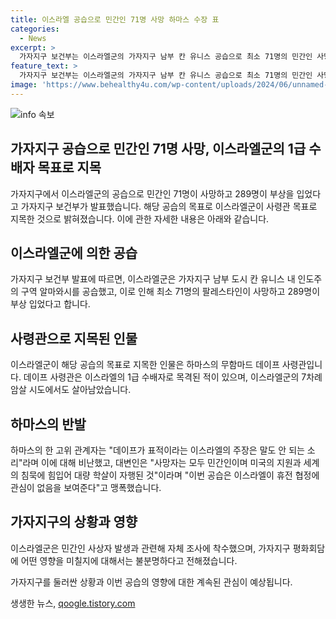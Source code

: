 ```yaml
---
title: 이스라엘 공습으로 민간인 71명 사망 하마스 수장 표
categories:
  - News
excerpt: >
  가자지구 보건부는 이스라엘군의 가자지구 남부 칸 유니스 공습으로 최소 71명의 민간인 사망과 289명의 부상을 발표했다. 이스라엘군은 하마스의 무함마드 데이프 사령관을 목표로 삼았으며, 사망 여부는 확인되지 않았다. 이번 공습은 미국의 지원과 세계의 침묵 아래 대량 학살이 이뤄진 것으로 비난받고 있다. 이스라엘군은 사상자 발생과 관련한 자체 조사를 진행하고 있으며, 평화회담에 미칠 영향은 불분명하다. (총 글자 수: 297자)
feature_text: >
  가자지구 보건부는 이스라엘군의 가자지구 남부 칸 유니스 공습으로 최소 71명의 민간인 사망과 289명의 부상을 발표했다. 이스라엘군은 하마스의 무함마드 데이프 사령관을 목표로 삼았으며, 사망 여부는 확인되지 않았다. 이번 공습은 미국의 지원과 세계의 침묵 아래 대량 학살이 이뤄진 것으로 비난받고 있다. 이스라엘군은 사상자 발생과 관련한 자체 조사를 진행하고 있으며, 평화회담에 미칠 영향은 불분명하다. (총 글자 수: 297자)
image: 'https://www.behealthy4u.com/wp-content/uploads/2024/06/unnamed-file.png'
---
```


<p><img src="https://www.behealthy4u.com/wp-content/uploads/2024/06/unnamed-file.png" alt="info 속보" /></p>

<h2>가자지구 공습으로 민간인 71명 사망, 이스라엘군의 1급 수배자 목표로 지목</h2>

<p>가자지구에서 이스라엘군의 공습으로 민간인 71명이 사망하고 289명이 부상을 입었다고 가자지구 보건부가 발표했습니다. 해당 공습의 목표로 이스라엘군이 사령관 목표로 지목한 것으로 밝혀졌습니다. 이에 관한 자세한 내용은 아래와 같습니다.</p>

<h2>이스라엘군에 의한 공습</h2>

<p data-ke-size="size16">가자지구 보건부 발표에 따르면, 이스라엘군은 가자지구 남부 도시 칸 유니스 내 인도주의 구역 알마와시를 공습했고, 이로 인해 최소 71명의 팔레스타인이 사망하고 289명이 부상 입었다고 합니다.</p>

<h2>사령관으로 지목된 인물</h2>

<p data-ke-size="size16">이스라엘군이 해당 공습의 목표로 지목한 인물은 하마스의 무함마드 데이프 사령관입니다. 데이프 사령관은 이스라엘의 1급 수배자로 목격된 적이 있으며, 이스라엘군의 7차례 암살 시도에서도 살아남았습니다.</p>

<h2>하마스의 반발</h2>

<p data-ke-size="size16">하마스의 한 고위 관계자는 "데이프가 표적이라는 이스라엘의 주장은 말도 안 되는 소리"라며 이에 대해 비난했고, 대변인은 "사망자는 모두 민간인이며 미국의 지원과 세계의 침묵에 힘입어 대량 학살이 자행된 것"이라며 "이번 공습은 이스라엘이 휴전 협정에 관심이 없음을 보여준다"고 맹폭했습니다.</p>

<h2>가자지구의 상황과 영향</h2>

<p data-ke-size="size16">이스라엘군은 민간인 사상자 발생과 관련해 자체 조사에 착수했으며, 가자지구 평화회담에 어떤 영향을 미칠지에 대해서는 불분명하다고 전해졌습니다.</p>

<p>가자지구를 둘러싼 상황과 이번 공습의 영향에 대한 계속된 관심이 예상됩니다.</p>
생생한 뉴스, <a href="https://qoogle.tistory.com" rel="dofollow">qoogle.tistory.com</a>


